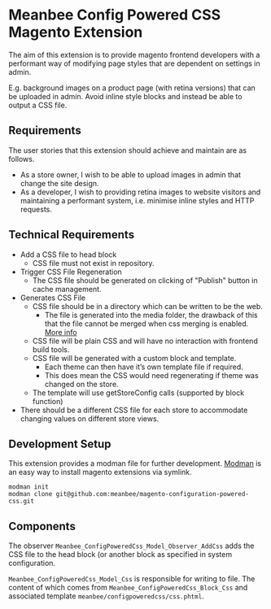 # Meanbee Config Powered CSS Magento Extension

The aim of this extension is to provide magento frontend developers with a performant way of modifying page styles that are dependent on settings in admin. 

E.g. background images on a product page (with retina versions) that can be uploaded in admin.  Avoid inline style blocks and instead be able to output a CSS file. 

## Requirements

The user stories that this extension should achieve and maintain are as follows.

- As a store owner, I wish to be able to upload images in admin that change the site design.
- As a developer, I wish to providing retina images to website visitors and maintaining a performant system, i.e. minimise inline styles and HTTP requests.

## Technical Requirements

- Add a CSS file to head block
    - CSS file must not exist in repository.
- Trigger CSS File Regeneration
    - The CSS file should be generated on clicking of "Publish" button in cache management.
- Generates CSS File
    - CSS file should be in a directory which can be written to be the web. 
        - The file is generated into the media folder, the drawback of this that the file cannot be merged when css merging is enabled. [More info](https://github.com/meanbee/magento-configuration-powered-css/issues/5)
    - CSS file will be plain CSS and will have no interaction with frontend build tools.
    - CSS file will be generated with a custom block and template.
        - Each theme can then have it’s own template file if required.
        - This does mean the CSS would need regenerating if theme was changed on the store. 
    - The template will use getStoreConfig calls (supported by block function)
- There should be a different CSS file for each store to accommodate changing values on different store views.

## Development Setup

This extension provides a modman file for further development.  [Modman](https://github.com/colinmollenhour/modman) is an easy way to install magento extensions via symlink. 

	modman init
    modman clone git@github.com:meanbee/magento-configuration-powered-css.git

## Components

The observer `Meanbee_ConfigPoweredCss_Model_Observer_AddCss` adds the CSS file to the head block (or another block as specified in system configuration.

`Meanbee_ConfigPoweredCss_Model_Css` is responsible for writing to file. The content of which comes from `Meanbee_ConfigPoweredCss_Block_Css` and associated template `meanbee/configpoweredcss/css.phtml`.

